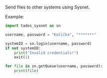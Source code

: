 Send files to other systems using Sysnet.

Example:
```py
import tados_sysnet as sn

username, password = "Kočička", "*******"

systemID = sn.login(username, password)
if not systemID:
    print("Invalid credentials!")
    exit(1)

for file in sn.getQueue(username, password):
    print(file)
```